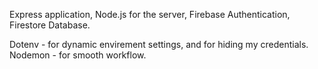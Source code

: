 Express application,
Node.js for the server,
Firebase Authentication,
Firestore Database.

Dotenv - for dynamic envirement settings, and for hiding my credentials.
Nodemon - for smooth workflow.